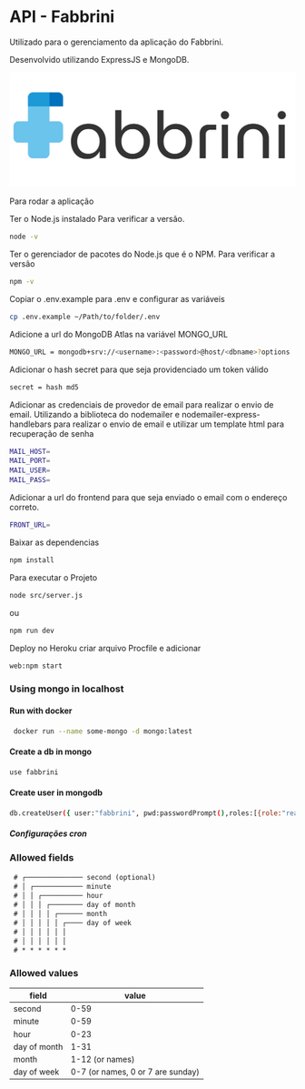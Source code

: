 # API - Fabbrini
Utilizado para o gerenciamento da aplicação do Fabbrini.

Desenvolvido utilizando ExpressJS e MongoDB.

<img src='https://github.com/douglasshibata/fabbrini/blob/main/src/assets/logo.png' logo='Logo do Fabbrini' />

Para rodar a aplicação 

Ter o Node.js instalado
Para verificar a versão.
```bash
node -v
```

Ter o gerenciador de pacotes do Node.js que é o NPM.
Para verificar a versão
```bash
npm -v
```
Copiar o .env.example para .env e configurar as variáveis
```bash
cp .env.example ~/Path/to/folder/.env
```
Adicione a url do MongoDB Atlas na variável MONGO_URL
```bash
MONGO_URL = mongodb+srv://<username>:<password>@host/<dbname>?options
```

Adicionar o hash secret para que seja providenciado um token válido

```bash
secret = hash md5
```

Adicionar as credenciais de provedor de email para realizar o envio de email. 
Utilizando a biblioteca do nodemailer e nodemailer-express-handlebars para realizar o envio de email e utilizar um template html para recuperação de senha

```bash
MAIL_HOST=
MAIL_PORT=
MAIL_USER=
MAIL_PASS=
```

Adicionar a url do frontend para que seja enviado o email com o endereço correto.
```bash
FRONT_URL=
```

Baixar as dependencias
```bash
npm install 
```

Para executar o Projeto

```bash
node src/server.js
```
ou 
```bash
npm run dev
```

Deploy no Heroku
criar arquivo Procfile e adicionar 
```bash
web:npm start 
```
### Using mongo in localhost
#### Run with docker 
```bash
 docker run --name some-mongo -d mongo:latest
```

#### Create a db in mongo
```bash
use fabbrini
```
#### Create user in mongodb 
```bash
db.createUser({ user:"fabbrini", pwd:passwordPrompt(),roles:[{role:"readWrite",db:"fabbrini"}]}) 
```

##### Configurações cron 
### Allowed fields

```
 # ┌────────────── second (optional)
 # │ ┌──────────── minute
 # │ │ ┌────────── hour
 # │ │ │ ┌──────── day of month
 # │ │ │ │ ┌────── month
 # │ │ │ │ │ ┌──── day of week
 # │ │ │ │ │ │
 # │ │ │ │ │ │
 # * * * * * *
```

### Allowed values

|     field    |        value        |
|--------------|---------------------|
|    second    |         0-59        |
|    minute    |         0-59        |
|     hour     |         0-23        |
| day of month |         1-31        |
|     month    |     1-12 (or names) |
|  day of week |     0-7 (or names, 0 or 7 are sunday)  |
